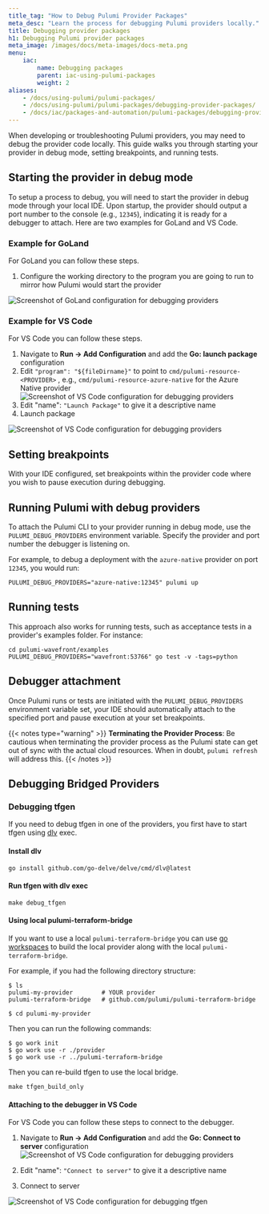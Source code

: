 ```yaml
---
title_tag: "How to Debug Pulumi Provider Packages"
meta_desc: "Learn the process for debugging Pulumi providers locally."
title: Debugging provider packages
h1: Debugging Pulumi provider packages
meta_image: /images/docs/meta-images/docs-meta.png
menu:
    iac:
        name: Debugging packages
        parent: iac-using-pulumi-packages
        weight: 2
aliases:
    - /docs/using-pulumi/pulumi-packages/
    - /docs/using-pulumi/pulumi-packages/debugging-provider-packages/
    - /docs/iac/packages-and-automation/pulumi-packages/debugging-provider-packages/
---
```


When developing or troubleshooting Pulumi providers, you may need to debug the provider code locally. This guide walks you through starting your provider in debug mode, setting breakpoints, and running tests.

## Starting the provider in debug mode

To setup a process to debug, you will need to start the provider in debug mode through your local IDE. Upon startup, the provider should output a port number to the console (e.g., `12345`), indicating it is ready for a debugger to attach. Here are two examples for GoLand and VS Code.

### Example for GoLand

For GoLand you can follow these steps.

1. Configure the working directory to the program you are going to run to mirror how Pulumi would start the provider

![Screenshot of GoLand configuration for debugging providers](/docs/iac/using-pulumi/pulumi-packages/img/goland-debug-config.png)

### Example for VS Code

For VS Code you can follow these steps.

1. Navigate to **Run -> Add Configuration** and add the **Go: launch package** configuration
2. Edit `"program": "${fileDirname}"` to point to `cmd/pulumi-resource-<PROVIDER>` , e.g., `cmd/pulumi-resource-azure-native` for the Azure Native provider
![Screenshot of VS Code configuration for debugging providers](/docs/iac/using-pulumi/pulumi-packages/img/vscode-launch-config.png)
3. Edit "name": `"Launch Package"` to give it a descriptive name
4. Launch package

![Screenshot of VS Code configuration for debugging providers](/docs/iac/using-pulumi/pulumi-packages/img/vscode-debug-config.png)

## Setting breakpoints

With your IDE configured, set breakpoints within the provider code where you wish to pause execution during debugging.

## Running Pulumi with debug providers

To attach the Pulumi CLI to your provider running in debug mode, use the `PULUMI_DEBUG_PROVIDERS` environment variable. Specify the provider and port number the debugger is listening on.

For example, to debug a deployment with the `azure-native` provider on port `12345`, you would run:

```shell
PULUMI_DEBUG_PROVIDERS="azure-native:12345" pulumi up
```

## Running tests

This approach also works for running tests, such as acceptance tests in a provider's examples folder. For instance:

```shell
cd pulumi-wavefront/examples
PULUMI_DEBUG_PROVIDERS="wavefront:53766" go test -v -tags=python
```

## Debugger attachment

Once Pulumi runs or tests are initiated with the `PULUMI_DEBUG_PROVIDERS` environment variable set, your IDE should automatically attach to the specified port and pause execution at your set breakpoints.

{{< notes type="warning" >}}
**Terminating the Provider Process**: Be cautious when terminating the provider process as the Pulumi state can get out of sync with the actual cloud resources. When in doubt, `pulumi refresh` will address this.
{{< /notes >}}

## Debugging Bridged Providers

### Debugging tfgen

If you need to debug tfgen in one of the providers, you first have to start
tfgen using [dlv](https://github.com/go-delve/delve) exec.

#### Install dlv

```shell
go install github.com/go-delve/delve/cmd/dlv@latest
```

#### Run tfgen with dlv exec

```shell
make debug_tfgen
```

#### Using local pulumi-terraform-bridge

If you want to use a local `pulumi-terraform-bridge` you can use [go
workspaces](https://go.dev/doc/tutorial/workspaces) to build the local provider
along with the local `pulumi-terraform-bridge`.

For example, if you had the following directory structure:

```shell
$ ls
pulumi-my-provider        # YOUR provider
pulumi-terraform-bridge   # github.com/pulumi/pulumi-terraform-bridge

$ cd pulumi-my-provider
```

Then you can run the following commands:

```shell
$ go work init
$ go work use -r ./provider
$ go work use -r ../pulumi-terraform-bridge
```

Then you can re-build tfgen to use the local bridge.

```shell
make tfgen_build_only
```

#### Attaching to the debugger in VS Code

For VS Code you can follow these steps to connect to the debugger.

1. Navigate to **Run -> Add Configuration** and add the **Go: Connect to server** configuration
![Screenshot of VS Code configuration for debugging providers](/docs/iac/using-pulumi/pulumi-packages/img/vscode-launch-config-connect-to-server.png)

2. Edit "name": `"Connect to server"` to give it a descriptive name
3. Connect to server

![Screenshot of VS Code configuration for debugging tfgen](/docs/iac/using-pulumi/pulumi-packages/img/vscode-debug-config-connect-to-server.png)
